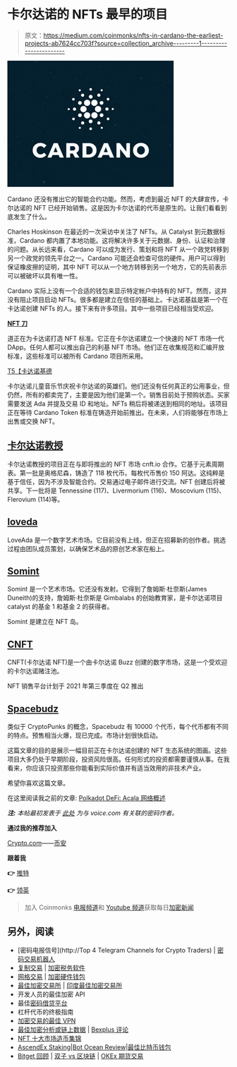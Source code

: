 # 卡尔达诺的 NFTs 最早的项目

> 原文：<https://medium.com/coinmonks/nfts-in-cardano-the-earliest-projects-ab7624cc703f?source=collection_archive---------1----------------------->

![](img/9d9bd8cf670f87048f962726643a3213.png)

Cardano 还没有推出它的智能合约功能。然而，考虑到最近 NFT 的大肆宣传，卡尔达诺的 NFT 已经开始销售。这是因为卡尔达诺的代币是原生的。让我们看看到底发生了什么。

Charles Hoskinson 在最近的一次采访中关注了 NFTs。从 Catalyst 到元数据标准，Cardano 都内置了本地功能。这将解决许多关于元数据、身份、认证和治理的问题。从长远来看，Cardano 可以成为发行、策划和将 NFT 从一个政党转移到另一个政党的领先平台之一。Cardano 可能还会检查可信的硬件。用户可以得到保证橡皮擦的证明，其中 NFT 可以从一个地方转移到另一个地方，它的先前表示可以被破坏以具有唯一性。

Cardano 实际上没有一个合适的钱包来显示特定帐户中持有的 NFT。然而，这并没有阻止项目启动 NFTs。很多都是建立在信任的基础上。卡达诺基兹是第一个在卡达诺创建 NFTs 的人。接下来有许多项目。其中一些项目已经相当受欢迎。

[**NFT 刀**](https://nft-dao.org/)

道正在为卡达诺打造 NFT 标准。它正在卡尔达诺建立一个快速的 NFT 市场一代 DApp。任何人都可以推出自己的利基 NFT 市场。他们正在收集规范和汇编开放标准，这些标准可以被所有 Cardano 项目所采用。

[T5【卡达诺基德 ](https://cardanokidz.com/)

卡尔达诺儿童音乐节庆祝卡尔达诺的英雄们。他们还没有任何真正的公用事业，但仍然，所有的都卖完了，主要是因为他们是第一个。销售目前处于预购状态。买家需要发送 Ada 并提及交易 ID 和地址。NFTs 稍后将被递送到相同的地址。该项目正在等待 Cardano Token 标准在铸造开始前推出。在未来，人们将能够在市场上出售或交换 NFT。

## [**卡尔达诺教授**](https://professorcardano.com/)

卡尔达诺教授的项目正在与即将推出的 NFT 市场 cnft.io 合作。它基于元素周期表。第一批是奥格尼森，铸造了 118 枚代币。每枚代币售价 150 阿达。这纯粹是基于信任，因为不涉及智能合约。交易通过电子邮件进行交流。NFT 创建后将被共享。下一批将是 Tennessine (117)、Livermorium (116)、Moscovium (115)、Flerovium (114)等。

## [**loveda**](https://lovada.art/)

LoveAda 是一个数字艺术市场。它目前没有上线，但正在招募新的创作者。挑选过程由团队成员策划，以确保艺术品的原创艺术家在船上。

## [**Somint**](https://somint.art/Blueprint)

Somint 是一个艺术市场。它还没有发射。它得到了詹姆斯·杜奈斯(James Duneith)的支持，詹姆斯·杜奈斯是 Gimbalabs 的创始教育家，是卡尔达诺项目 catalyst 的基金 1 和基金 2 的获得者。

Somint 是建立在 NFT 岛。

## [CNFT](https://cnft.io/)

CNFT(卡尔达诺 NFT)是一个由卡尔达诺 Buzz 创建的数字市场，这是一个受欢迎的卡尔达诺赌注池。

NFT 销售平台计划于 2021 年第三季度在 Q2 推出

## [**Spacebudz**](https://spacebudz.io/)

类似于 CryptoPunks 的概念，Spacebudz 有 10000 个代币，每个代币都有不同的特点。预售相当火爆，现已完成。市场计划很快启动。

这篇文章的目的是展示一幅目前正在卡尔达诺创建的 NFT 生态系统的图画。这些项目大多仍处于早期阶段，投资风险很高。任何形式的投资都需要谨慎从事。在我看来，你应该只投资那些你能看到实际价值并有适当效用的非技术产业。

希望你喜欢这篇文章。

在这里阅读我之前的文章: [Polkadot DeFi: Acala 网络概述](/coinmonks/polkadot-defi-acala-network-overview-ffc60586a9c)

***注:*** *本帖最初发表于* [*此处*](https://www.voice.com/post/@tulip/nfts-in-cardano-the-earliest-projects-1617224014-1137465750) *为与 voice.com 有关联的密码作者。*

**通过我的推荐加入**

[Crypto.com](https://binance.com/en/register?ref=E8PCD3AF)——[币安](https://platinum.crypto.com/r/sut3pd9bzn)

**跟着我**

**👉** [推特](https://twitter.com/rumadas123)

**👉** [领英](https://www.linkedin.com/in/ruma-das-a1439320/)

> 加入 Coinmonks [电报频道](https://t.me/coincodecap)和 [Youtube 频道](https://www.youtube.com/c/coinmonks/videos)获取每日[加密新闻](http://coincodecap.com/)

## 另外，阅读

*   [密码电报信号](http://Top 4 Telegram Channels for Crypto Traders) | [密码交易机器人](/coinmonks/crypto-trading-bot-c2ffce8acb2a)
*   [复制交易](/coinmonks/top-10-crypto-copy-trading-platforms-for-beginners-d0c37c7d698c) | [加密税务软件](/coinmonks/crypto-tax-software-ed4b4810e338)
*   [网格交易](https://coincodecap.com/grid-trading) | [加密硬件钱包](/coinmonks/the-best-cryptocurrency-hardware-wallets-of-2020-e28b1c124069)
*   [最佳加密交易所](/coinmonks/crypto-exchange-dd2f9d6f3769) | [印度最佳加密交易所](/coinmonks/bitcoin-exchange-in-india-7f1fe79715c9)
*   开发人员的最佳加密 API
*   最佳[密码借贷平台](/coinmonks/top-5-crypto-lending-platforms-in-2020-that-you-need-to-know-a1b675cec3fa)
*   杠杆代币的终极指南
*   [加密交易的最佳 VPN](https://coincodecap.com/best-vpns-for-crypto-trading)
*   [最佳加密分析或链上数据](https://coincodecap.com/blockchain-analytics) | [Bexplus 评论](https://coincodecap.com/bexplus-review)
*   [NFT 十大市场造币集锦](https://coincodecap.com/nft-marketplaces)
*   [AscendEx Staking](https://coincodecap.com/ascendex-staking)|[Bot Ocean Review](https://coincodecap.com/bot-ocean-review)|[最佳比特币钱包](https://coincodecap.com/bitcoin-wallets-india)
*   [Bitget 回顾](https://coincodecap.com/bitget-review) | [双子 vs 区块链](https://coincodecap.com/gemini-vs-blockfi) | [OKEx 期货交易](https://coincodecap.com/okex-futures-trading)